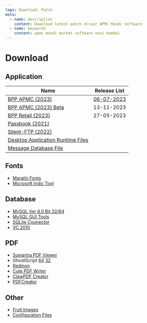 ```yaml
---
tags: Download, Patch
meta:
  - name: description
    content: Download latest patch driver APMC Mandi software
  - name: keywords
    content: apmc mandi market software navi mumbai
---
```


# Download

## Application

| Name                                                                               | Release List                                                 |
| ---------------------------------------------------------------------------------- | ------------------------------------------------------------ |
| [BPP APMC (2023)](</download/patch/BPP%20APMC%20(2023)-Ver%200.2.5_EOL.exe>)       | [06-07-2023](/products/desktop/version.html#version-history) |
| [BPP APMC (2023) Beta](</download/patch/BPP%20APMC%20(2023)-Ver%200.2.5_Beta.exe>) | 13-11-2023                                                   |
| [BPP Retail (2023)](</download/patch/BPP%20RETAIL%20(2023)-Ver%200.2.exe>)         | 27-05-2023                                                   |
| [Passbook (2021)](</download/patch/Passbook%20(2020)-Ver%201.1_LTE.exe>)           |
| [Silent-FTP (2022)](</download/patch/Silent-FTP%20(2022)-Ver%200.0.exe>)           |
| [Desktop Application Runtime Files](/download/patch/support.zip)                   |
| [Message Database File](/download/mysql/sms.sqllite)                               |

## Fonts

- [Marathi Fonts](/download/patch/font.zip)
- [Microsoft Indic Tool](/download/marathi/Marathi.exe)

## Database

- [MySQL Ver 8.0 Bit 32/64](/download/mysql/mysql-installer-web-community-8.0.34.0.msi)
- [MySQL GUI Tools](/download/mysql/mysql-gui-tools-5.0-r17-win32.msi)
- [SQLite Coonector](/download/mysql/sqliteodbc.exe)
- [VC 2010](/download/mysql/VC++%202010/vstor_redist.exe)

## PDF

- [Sumartra PDF Viewer](/download/pdf/SumatraPDF.exe)
- GhostScript [64](/download/pdf/gs9561w64.exe) [32](/download/pdf/gs9561w32.exe)
- [Redmon](/download/pdf/ghost%20sripts%20870w32.exe)
- [Cute PDF Writer](/download/pdf/CuteWriter.exe)
- [ClawPDF Creator](/download/pdf/clawPDF_0.8.4_setup.msi)
- [PDFCreator](/download/pdf/PDFCreator-4_4_3-Setup.exe)

## Other

- [Fruit Images](/download-old/images/fruit_image.zip)
- [Configuration Files](/download/bpp_ini.zip)
